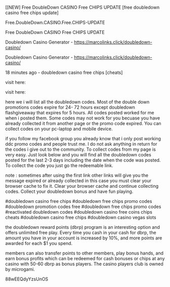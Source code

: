 [[NEW] Free DoubleDown CASINO Free CHIPS UPDATE [free doubledown casino free chips update]

Free.DoubleDown.CASINO.Free.CHIPS-UPDATE

Free DoubleDown CASINO Free CHIPS UPDATE

Doubledown Casino Generator - https://marcolinks.click/doubledown-casino/

Doubledown Casino Generator - https://marcolinks.click/doubledown-casino/

18 minutes ago - doubledown casino free chips [cheats]

visit here:

visit here:

here we i will list all the doubledown codes. Most of the double down promotions codes expire for 24- 72 hours except doubledown flashgiveaway that expires for 5 hours. All codes posted worked for me when i posted them. Some codes may not work for you becuase you have already collected it from another page or the promo code expired. You can collect codes on your pc-laptop and mobile device.

if you follow my facebook group you already know that i only post working ddc promo codes and people trust me. I do not ask anything in return for the codes i give out to the community. To collect codes from my page is very easy. Just look below and you will find all the doubledown codes posted for the last 2-3 days including the date when the code was posted. To collect the code you just go the redeemable link.

note : sometimes after using the first link other links will give you the message expired or already collected in this case you must clear your browser cache to fix it. Clear your browser cache and continue collecting codes. Collect your doubledown bonus and have fun playing.

#doubledown casino free chips #doubledown free chips promo codes #doubledown promotion codes free #doubledown free chips promo codes #reactivated doubledown codes #doubledown casino free coins chips cheats #doubledown casino free chips #doubledown casino vegas slots

the doubledown reward points (dbrp) program is an interesting option and offers unlimited free play. Every time you cash in your cash for dbrp, the amount you have in your account is increased by 10%, and more points are awarded for each $1 you spend.

members can also transfer points to other members, play bonus hands, and earn bonus profits which can be redeemed for cash bonuses or chips at any casino with 50-60 dbrp as bonus players. The casino players club is owned by microgami.

88wEEQdyYzsUnOS

